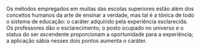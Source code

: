 ﻿Os métodos empregados em muitas das escolas superiores estão além dos conceitos humanos da arte de ensinar a verdade, mas tal é a tônica de todo o sistema de educação: o caráter adquirido pela experiência esclarecida. Os professores dão o esclarecimento; o posto ocupado no universo e o status do ser ascendente proporcionam a oportunidade para a experiência; a aplicação sábia nesses dois pontos aumenta o caráter.